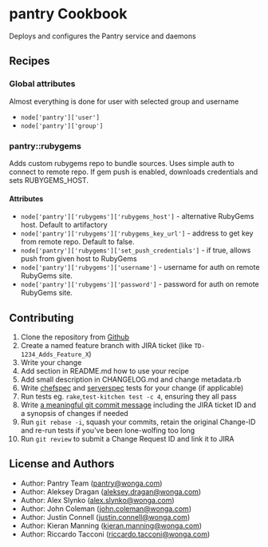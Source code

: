 pantry Cookbook
===============
Deploys and configures the Pantry service and daemons

## Recipes

### Global attributes

Almost everything is done for user with selected group and username

* `node['pantry']['user']`
* `node['pantry']['group']`

### pantry::rubygems

Adds custom rubygems repo to bundle sources. Uses simple auth to connect to remote repo.
If gem push is enabled, downloads credentials and sets RUBYGEMS_HOST.

#### Attributes
* `node['pantry']['rubygems']['rubygems_host']` - alternative RubyGems host. Default to artifactory
* `node['pantry']['rubygems']['rubygems_key_url']` - address to get key from remote repo. Default to false.
* `node['pantry']['rubygems']['set_push_credentials']` - if true, allows push from given host to RubyGems
* `node['pantry']['rubygems']['username']` - username for auth on remote RubyGems site.
* `node['pantry']['rubygems']['password']` - password for auth on remote RubyGems site.

Contributing
------------
1. Clone the repository from [Github](https://github.com/wongatech/wonga_pantry_cookbook)
2. Create a named feature branch with JIRA ticket (like `TD-1234_Adds_Feature_X`)
3. Write your change
4. Add section in README.md how to use your recipe
5. Add small description in CHANGELOG.md and change metadata.rb
6. Write [chefspec](http://docs.getchef.com/chefspec.html) and [serverspec](http://serverspec.org/resource_types.html) tests for your change (if applicable)
7. Run tests eg. `rake`,`test-kitchen test -c 4`, ensuring they all pass
8. Write [a meaningful git commit message](https://xkcd.com/1296/) including the JIRA ticket ID and a synopsis of changes if needed
9. Run `git rebase -i`, squash your commits, retain the original Change-ID and re-run tests if you've been lone-wolfing too long
10. Run `git review` to submit a Change Request ID and link it to JIRA

License and Authors
-------------------
* Author: Pantry Team (<pantry@wonga.com>)
* Author: Aleksey Dragan (<aleksey.dragan@wonga.com>)
* Author: Alex Slynko (<alex.slynko@wonga.com>)
* Author: John Coleman (<john.coleman@wonga.com>)
* Author: Justin Connell (<justin.connell@wonga.com>)
* Author: Kieran Manning (<kieran.manning@wonga.com>)
* Author: Riccardo Tacconi (<riccardo.tacconi@wonga.com>)
